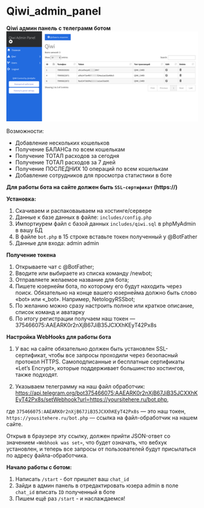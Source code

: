 # Qiwi_admin_panel
**Qiwi админ панель с телеграмм ботом**
![alt text](screen.png)

Возможности:
- Добавление нескольких кошельков
- Получение БАЛАНСа по всем кошелькам
- Получение ТОТАЛ расходов за сегодня
- Получение ТОТАЛ расходов за 7 дней
- Получение ПОСЛЕДНИХ 10 операций по всем кошелькам
- Добавление сотрудников для просмотра статистики в боте


<b>Для работы бота на сайте должен быть `SSL-сертификат` (https://)</b>

**Установка:** 

1. Скачиваем и распаковаываем на хостинге/сервере 
2. Данные к базе данных в файле: `includes/config.php`
3. Импортиурем файл с базой данных `includes/qiwi.sql` в phpMyAdmin в вашу БД 
4. В файле `bot.php` в 15 строке вставьте токен полученный у @BotFather
5. Данные для входа: admin admin

**Получение токена**

1) Открываете чат с @BotFather;
2) Вводите или выбираете из списка команду /newbot;
3) Отправляете желаемое название для бота;
4) Пишете юзернейм бота, по которому его будут находить через поиск. Обязательно на конце вашего юзернейма должно быть слово «bot» или «_bot». Например, NetologyRSSbot;
5) По желанию можно сразу настроить полное или краткое описание, список команд и аватарку
6) По итогу регистрации получаем наш токен — 375466075:AAEARK0r2nXjB67JiB35JCXXhKEyT42Px8s

**Настройка WebHooks для работы бота**

1) У вас на сайте обязательно должен быть установлен SSL-сертификат, чтобы все запросы проходили через безопасный протокол HTTPS. Самоподписанные и бесплатные сертификаты «Let’s Encrypt», которые поддерживает большинство хостингов, также подходят. 

2) Указываем телеграмму на наш файл обработчик: 
https://api.telegram.org/bot375466075:AAEARK0r2nXjB67JiB35JCXXhKEyT42Px8s/setWebhook?url=https://yoursitehere.ru/bot.php,

где `375466075:AAEARK0r2nXjB67JiB35JCXXhKEyT42Px8s` — это наш токен,
`https://yousitehere.ru/bot.php` — ссылка на файл-обработчик на нашем сайте.

Открыв в браузере эту ссылку, должен прийти JSON-ответ со значением `«Webhook was set»`, что будет означать, что вебхук установлен, и теперь все запросы от пользователей будут присылаться по адресу файла-обработчика. 

**Начало работы с ботом:**

1) Написать `/start` - бот пришлет ваш `chat_id`
2) Зайди в админ панель в отредактировать юзера admin в поле `chat_id` вписать `ID` полученный в боте
3) Пишем ещё раз `/start` - и наслаждаемся!
